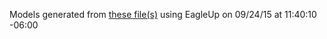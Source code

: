 Models generated from [these file(s)](https://raw.github.com/sparkfun/SX1509_IO-Expander/a7c7c89eae0aafe67e0bef6855607dd772ff01ca/Hardware/SparkFun-SX1509-Breakout.brd) using EagleUp on 09/24/15 at 11:40:10 -06:00
